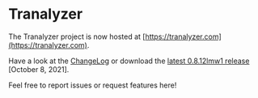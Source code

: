 # Tranalyzer

The Tranalyzer project is now hosted at [https://tranalyzer.com](https://tranalyzer.com).

Have a look at the [ChangeLog](https://github.com/t2Andy/tranalyzer2/blob/master/ChangeLog) or download the [latest 0.8.12lmw1 release](https://www.tranalyzer.com/downloads/latest) [October 8, 2021].

Feel free to report issues or request features here!
